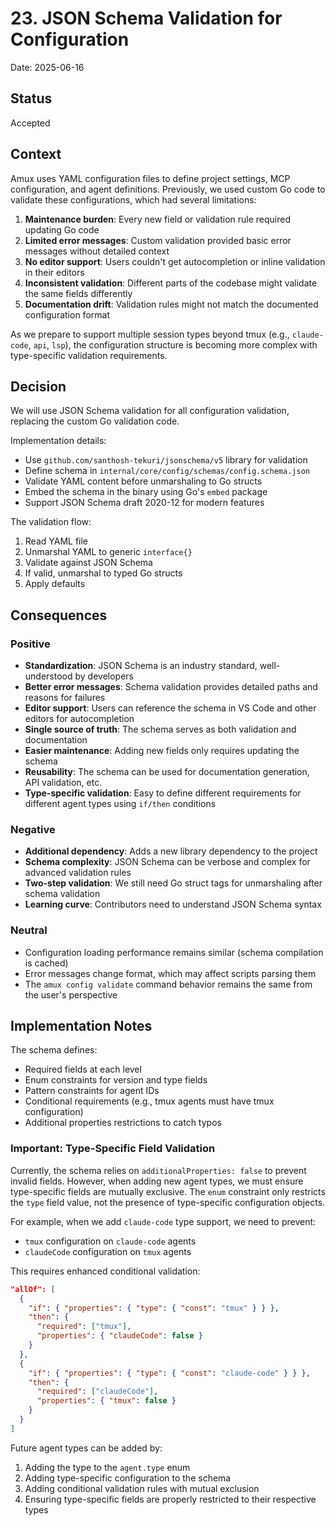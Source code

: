 # 23. JSON Schema Validation for Configuration

Date: 2025-06-16

## Status

Accepted

## Context

Amux uses YAML configuration files to define project settings, MCP configuration, and agent definitions. Previously, we used custom Go code to validate these configurations, which had several limitations:

1. **Maintenance burden**: Every new field or validation rule required updating Go code
2. **Limited error messages**: Custom validation provided basic error messages without detailed context
3. **No editor support**: Users couldn't get autocompletion or inline validation in their editors
4. **Inconsistent validation**: Different parts of the codebase might validate the same fields differently
5. **Documentation drift**: Validation rules might not match the documented configuration format

As we prepare to support multiple session types beyond tmux (e.g., `claude-code`, `api`, `lsp`), the configuration structure is becoming more complex with type-specific validation requirements.

## Decision

We will use JSON Schema validation for all configuration validation, replacing the custom Go validation code.

Implementation details:

- Use `github.com/santhosh-tekuri/jsonschema/v5` library for validation
- Define schema in `internal/core/config/schemas/config.schema.json`
- Validate YAML content before unmarshaling to Go structs
- Embed the schema in the binary using Go's `embed` package
- Support JSON Schema draft 2020-12 for modern features

The validation flow:

1. Read YAML file
2. Unmarshal YAML to generic `interface{}`
3. Validate against JSON Schema
4. If valid, unmarshal to typed Go structs
5. Apply defaults

## Consequences

### Positive

- **Standardization**: JSON Schema is an industry standard, well-understood by developers
- **Better error messages**: Schema validation provides detailed paths and reasons for failures
- **Editor support**: Users can reference the schema in VS Code and other editors for autocompletion
- **Single source of truth**: The schema serves as both validation and documentation
- **Easier maintenance**: Adding new fields only requires updating the schema
- **Reusability**: The schema can be used for documentation generation, API validation, etc.
- **Type-specific validation**: Easy to define different requirements for different agent types using `if/then` conditions

### Negative

- **Additional dependency**: Adds a new library dependency to the project
- **Schema complexity**: JSON Schema can be verbose and complex for advanced validation rules
- **Two-step validation**: We still need Go struct tags for unmarshaling after schema validation
- **Learning curve**: Contributors need to understand JSON Schema syntax

### Neutral

- Configuration loading performance remains similar (schema compilation is cached)
- Error messages change format, which may affect scripts parsing them
- The `amux config validate` command behavior remains the same from the user's perspective

## Implementation Notes

The schema defines:

- Required fields at each level
- Enum constraints for version and type fields
- Pattern constraints for agent IDs
- Conditional requirements (e.g., tmux agents must have tmux configuration)
- Additional properties restrictions to catch typos

### Important: Type-Specific Field Validation

Currently, the schema relies on `additionalProperties: false` to prevent invalid fields. However, when adding new agent types, we must ensure type-specific fields are mutually exclusive. The `enum` constraint only restricts the `type` field value, not the presence of type-specific configuration objects.

For example, when we add `claude-code` type support, we need to prevent:

- `tmux` configuration on `claude-code` agents
- `claudeCode` configuration on `tmux` agents

This requires enhanced conditional validation:

```json
"allOf": [
  {
    "if": { "properties": { "type": { "const": "tmux" } } },
    "then": {
      "required": ["tmux"],
      "properties": { "claudeCode": false }
    }
  },
  {
    "if": { "properties": { "type": { "const": "claude-code" } } },
    "then": {
      "required": ["claudeCode"],
      "properties": { "tmux": false }
    }
  }
]
```

Future agent types can be added by:

1. Adding the type to the `agent.type` enum
2. Adding type-specific configuration to the schema
3. Adding conditional validation rules with mutual exclusion
4. Ensuring type-specific fields are properly restricted to their respective types
